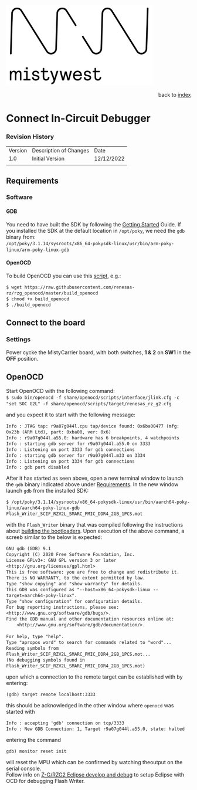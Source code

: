 <img src="../files/img/2018_MistyWest_LogoCombo_FINAL_RGB.png" alt="MistyWest" width="400"/><div style="text-align: right">back to [index](../README.md)</div>

# Connect In-Circuit Debugger
### Revision History

<table>
  <tr>
   <td>Version
   </td>
   <td>Description of Changes
   </td>
   <td>Date
   </td>
  </tr>
  <tr>
   <td>
	   1.0
   </td>
   <td>
	   Initial Version
   </td>
   <td>
	   12/12/2022
   </td>
  </tr>
  <tr>
   <td>
   </td>
   <td>
   </td>
   <td>
   </td>
  </tr>
</table>


## Requirements

### Software

#### GDB

You need to have built the SDK by following the [Getting Started](GettingStarted.md#building-the-sdk-1) Guide. If you installed the SDK at the default location in `/opt/poky`, we need the `gdb` binary from:<br/>
`/opt/poky/3.1.14/sysroots/x86_64-pokysdk-linux/usr/bin/arm-poky-linux/arm-poky-linux-gdb`

#### OpenOCD

To build OpenOCD you can use this [script](https://github.com/renesas-rz/rzg_openocd/blob/master/build_openocd), e.g.: 
```
$ wget https://raw.githubusercontent.com/renesas-rz/rzg_openocd/master/build_openocd
$ chmod +x build_openocd
$ ./build_openocd
```


## Connect to the board

### Settings
 
Power cycke the MistyCarrier board, with both switches, **1 & 2** on **SW1** in the **OFF** position. 

## OpenOCD

Start OpenOCD with the following command:<br />
`$ sudo bin/openocd -f share/openocd/scripts/interface/jlink.cfg -c "set SOC G2L" -f share/openocd/scripts/target/renesas_rz_g2.cfg`

and you expect it to start with the following message:
```
Info : JTAG tap: r9a07g044l.cpu tap/device found: 0x6ba00477 (mfg: 0x23b (ARM Ltd), part: 0xba00, ver: 0x6)
Info : r9a07g044l.a55.0: hardware has 6 breakpoints, 4 watchpoints
Info : starting gdb server for r9a07g044l.a55.0 on 3333
Info : Listening on port 3333 for gdb connections
Info : starting gdb server for r9a07g044l.m33 on 3334
Info : Listening on port 3334 for gdb connections
Info : gdb port disabled
```
After it has started as seen above, open a new terminal window to launch the `gdb` binary indicated above under [Requirements](#Requirements).
In the new window launch `gdb` from the installed SDK:
```
$ /opt/poky/3.1.14/sysroots/x86_64-pokysdk-linux/usr/bin/aarch64-poky-linux/aarch64-poky-linux-gdb Flash_Writer_SCIF_RZV2L_SMARC_PMIC_DDR4_2GB_1PCS.mot
```
with the `Flash_Writer` binary that was compiled following the instructions about [building the bootloaders](BuildBootloaders.md).
Upon execution of the above command, a screeb similar to the below is expected:
```
GNU gdb (GDB) 9.1
Copyright (C) 2020 Free Software Foundation, Inc.
License GPLv3+: GNU GPL version 3 or later <http://gnu.org/licenses/gpl.html>
This is free software: you are free to change and redistribute it.
There is NO WARRANTY, to the extent permitted by law.
Type "show copying" and "show warranty" for details.
This GDB was configured as "--host=x86_64-pokysdk-linux --target=aarch64-poky-linux".
Type "show configuration" for configuration details.
For bug reporting instructions, please see:
<http://www.gnu.org/software/gdb/bugs/>.
Find the GDB manual and other documentation resources online at:
    <http://www.gnu.org/software/gdb/documentation/>.

For help, type "help".
Type "apropos word" to search for commands related to "word"...
Reading symbols from Flash_Writer_SCIF_RZV2L_SMARC_PMIC_DDR4_2GB_1PCS.mot...
(No debugging symbols found in Flash_Writer_SCIF_RZV2L_SMARC_PMIC_DDR4_2GB_1PCS.mot)
```
upon which a connection to the remote target can be established with by entering:
```
(gdb) target remote localhost:3333
```
this should be acknowledged in the other window where `openocd` was started with
```
Info : accepting 'gdb' connection on tcp/3333
Info : New GDB Connection: 1, Target r9a07g044l.a55.0, state: halted
```
entering the command
```
gdb) monitor reset init
```
will reset the MPU which can be confirmed by watching theoutput on the serial console.<br/>
Follow info on [Z-G/RZG2 Eclipse develop and debug](https://renesas.info/wiki/RZ-G/RZG2_Eclipse_develop_and_debug#Cross_debugging_bare_metal_programs_using_GDB_and_OpenOCD) to setup Eclipse with OCD for debugging Flash Writer.
